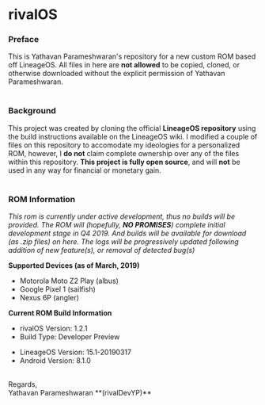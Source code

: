 # rivalOS

### Preface
This is Yathavan Parameshwaran's repository for a new custom ROM based off LineageOS. All files in here are **not allowed** to be copied, cloned, or otherwise downloaded without the explicit permission of Yathavan Parameshwaran.
<br /><br />
### Background
This project was created by cloning the official **LineageOS repository** using the build instructions available on the LineageOS wiki. I modified a couple of files on this repository to accomodate my ideologies for a personalized ROM, however, I **do not** claim complete ownership over any of the files within this repository. **This project is fully open source**, and will **not** be used in any way for financial or monetary gain.
<br /><br />
### ROM Information

*This rom is currently under active development, thus no builds will be provided. The ROM will (hopefully, **NO PROMISES**) complete initial development stage in Q4 2019. And builds will be available for download (as .zip files) on here. The logs will be progressively updated following addition of new feature(s), or removal of detected bug(s)*

**Supported Devices (as of March, 2019)**
* Motorola Moto Z2 Play (albus)
* Google Pixel 1 (sailfish)
* Nexus 6P (angler)

**Current ROM Build Information**
* rivalOS Version: 1.2.1
* Build Type: Developer Preview
- LineageOS Version: 15.1-20190317
- Android Version: 8.1.0





<br />
Regards,
<br />
Yathavan Parameshwaran **(rivalDevYP)**
